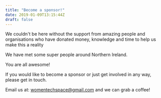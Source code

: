 ```yaml
---
title: "Become a sponsor!"
date: 2019-01-09T13:15:44Z
draft: false
---
```


We couldn't be here without the support from amazing people and organisations who have donated money, knowledge and time to help us make this a reality

We have met some super people around Northern Ireland.

You are all awesome!

If you would like to become a sponsor or just get involved in any way, please get in touch.

Email us at: [womentechspace@gmail.com](mailto:womentechspace@gmail.com) and we can grab a coffee!
